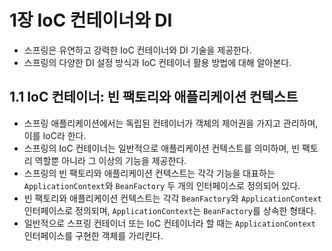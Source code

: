 # 1장 IoC 컨테이너와 DI

- 스프링은 유연하고 강력한 IoC 컨테이너와 DI 기술을 제공한다.
- 스프링의 다양한 DI 설정 방식과 IoC 컨테이너 활용 방법에 대해 알아본다.

## 1.1 IoC 컨테이너: 빈 팩토리와 애플리케이션 컨텍스트

- 스프링 애플리케이션에서는 독립된 컨테이너가 객체의 제어권을 가지고 관리하며, 이를 IoC라 한다.
- 스프링의 IoC 컨테이너는 일반적으로 애플리케이션 컨텍스트를 의미하며, 빈 팩토리 역할뿐 아니라 그 이상의 기능을 제공한다.
- 스프링의 빈 팩토리와 애플리케이션 컨텍스트는 각각 기능을 대표하는 `ApplicationContext`와 `BeanFactory` 두 개의 인터페이스로 정의되어 있다.
- 빈 팩토리와 애플리케이션 컨텍스트는 각각 `BeanFactory`와 `ApplicationContext` 인터페이스로 정의되며, `ApplicationContext`는 `BeanFactory`를 상속한 형태다.
- 일반적으로 스프링 컨테이너 또는 IoC 컨테이너라 할 때는 `ApplicationContext` 인터페이스를 구현한 객체를 가리킨다.
